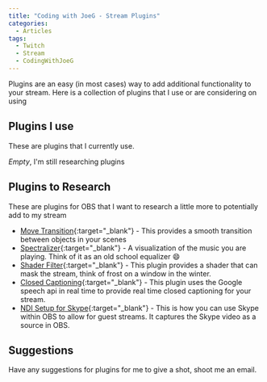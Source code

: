 ```yaml
---
title: "Coding with JoeG - Stream Plugins"
categories:
  - Articles
tags:
  - Twitch
  - Stream
  - CodingWithJoeG
---
```

Plugins are an easy (in most cases) way to add additional functionality to your stream.  Here is a collection of plugins that I use or are considering on using

## Plugins I use

These are plugins that I currently use.

*Empty*, I'm still researching plugins

## Plugins to Research

These are plugins for OBS that I want to research a little more to potentially add to my stream

* [Move Transition](https://obsproject.com/forum/resources/move-transition.913/){:target="_blank"} - This provides a smooth transition between objects in your scenes
* [Spectralizer](https://obsproject.com/forum/resources/spectralizer.861/){:target="_blank"} - A visualization of the music you are playing.  Think of it as an old school equalizer :smile:
* [Shader Filter](https://obsproject.com/forum/resources/obs-shaderfilter-v1-0-update.775/){:target="_blank"} - This plugin provides a shader that can mask the stream, think of frost on a window in the winter.
* [Closed Captioning](https://obsproject.com/forum/resources/closed-captioning-via-google-speech-recognition.833/){:target="_blank"} - This plugin uses the Google speech api in real time to provide real time closed captioning for your stream.
* [NDI Setup for Skype](https://support.streamlabs.com/hc/en-us/articles/360002835654-NDI-Setup-in-Streamlabs-OBS){:target="_blank"} - This is how you can use Skype within OBS to allow for guest streams.  It captures the Skype video as a source in OBS.

## Suggestions

Have any suggestions for plugins for me to give a shot, shoot me an email.
